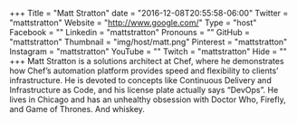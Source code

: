 +++
Title = "Matt Stratton"
date = "2016-12-08T20:55:58-06:00"
Twitter = "mattstratton"
Website = "http://www.google.com/"
Type = "host"
Facebook = ""
Linkedin = "mattstratton"
Pronouns = ""
GitHub = "mattstratton"
Thumbnail = "img/host/matt.png"
Pinterest = "mattstratton"
Instagram = "mattstratton"
YouTube = ""
Twitch = "mattstratton"
Hide = ""
+++
Matt Stratton is a solutions architect at Chef, where he demonstrates how Chef’s automation platform provides speed and flexibility to clients’ infrastructure. He is devoted to concepts like Continuous Delivery and Infrastructure as Code, and his license plate actually says “DevOps”. He lives in Chicago and has an unhealthy obsession with Doctor Who, Firefly, and Game of Thrones. And whiskey.
